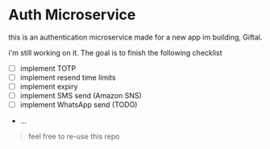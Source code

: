 # Auth Microservice
this is an authentication microservice made for a new app im building, Giftal.

i'm still working on it. The goal is to finish the following checklist
- [ ] implement TOTP
- [ ] implement resend time limits
- [ ] implement expiry
- [ ] implement SMS send (Amazon SNS)
- [ ] implement WhatsApp send (TODO)
- ...

> feel free to re-use this repo
